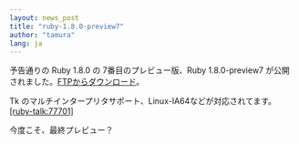 ```yaml
---
layout: news_post
title: "ruby-1.8.0-preview7"
author: "tamura"
lang: ja
---
```


予告通りの Ruby 1.8.0 の 7番目のプレビュー版、Ruby 1.8.0-preview7
が公開されました。[FTPからダウンロード][1]。

Tk のマルチインタープリタサポート、Linux-IA64などが対応されてます。[\[ruby-talk:77701\]][2]

今度こそ、最終プレビュー？



[1]: ftp://ftp.ruby-lang.org/pub/ruby/1.8/ruby-1.8.0-preview7.tar.gz
[2]: http://blade.nagaokaut.ac.jp/cgi-bin/scat.rb/ruby/ruby-talk/77701
